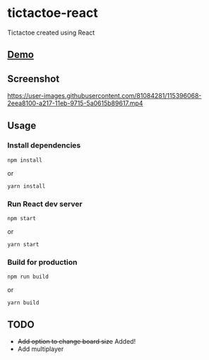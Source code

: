 # tictactoe-react

Tictactoe created using React

## [Demo](https://sheeyang.github.io/tictactoe-react/)

## Screenshot

https://user-images.githubusercontent.com/81084281/115396068-2eea8100-a217-11eb-9715-5a0615b89617.mp4

## Usage

### Install dependencies
```
npm install
```
or
```
yarn install
```

### Run React dev server
```
npm start
```
or
```
yarn start
```

### Build for production
```
npm run build
```
or
```
yarn build
```

## TODO
* ~~Add option to change board size~~ Added!
* Add multiplayer